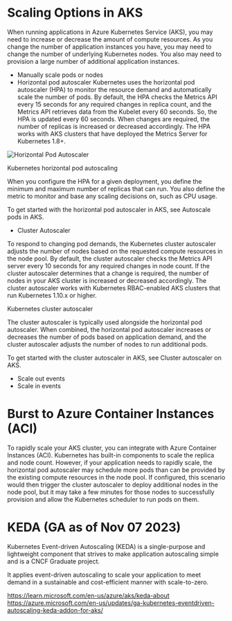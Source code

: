 # Scaling Options in AKS 

When running applications in Azure Kubernetes Service (AKS), you may need to increase or decrease the amount of compute resources. As you change the number of application instances you have, you may need to change the number of underlying Kubernetes nodes. You also may need to provision a large number of additional application instances.

- Manually scale pods or nodes
- Horizontal pod autoscaler
Kubernetes uses the horizontal pod autoscaler (HPA) to monitor the resource demand and automatically scale the number of pods. By default, the HPA checks the Metrics API every 15 seconds for any required changes in replica count, and the Metrics API retrieves data from the Kubelet every 60 seconds. So, the HPA is updated every 60 seconds. When changes are required, the number of replicas is increased or decreased accordingly. The HPA works with AKS clusters that have deployed the Metrics Server for Kubernetes 1.8+.

![Horizontal Pod Autoscaler](./assets/HPA.png)

Kubernetes horizontal pod autoscaling

When you configure the HPA for a given deployment, you define the minimum and maximum number of replicas that can run. You also define the metric to monitor and base any scaling decisions on, such as CPU usage.

To get started with the horizontal pod autoscaler in AKS, see Autoscale pods in AKS.

- Cluster Autoscaler 

To respond to changing pod demands, the Kubernetes cluster autoscaler adjusts the number of nodes based on the requested compute resources in the node pool. By default, the cluster autoscaler checks the Metrics API server every 10 seconds for any required changes in node count. If the cluster autoscaler determines that a change is required, the number of nodes in your AKS cluster is increased or decreased accordingly. The cluster autoscaler works with Kubernetes RBAC-enabled AKS clusters that run Kubernetes 1.10.x or higher.

Kubernetes cluster autoscaler

The cluster autoscaler is typically used alongside the horizontal pod autoscaler. When combined, the horizontal pod autoscaler increases or decreases the number of pods based on application demand, and the cluster autoscaler adjusts the number of nodes to run additional pods.

To get started with the cluster autoscaler in AKS, see Cluster autoscaler on AKS.


- Scale out events
- Scale in events


# Burst to Azure Container Instances (ACI)
To rapidly scale your AKS cluster, you can integrate with Azure Container Instances (ACI). Kubernetes has built-in components to scale the replica and node count. However, if your application needs to rapidly scale, the horizontal pod autoscaler may schedule more pods than can be provided by the existing compute resources in the node pool. If configured, this scenario would then trigger the cluster autoscaler to deploy additional nodes in the node pool, but it may take a few minutes for those nodes to successfully provision and allow the Kubernetes scheduler to run pods on them.

# KEDA (GA as of Nov 07 2023)
 Kubernetes Event-driven Autoscaling (KEDA) is a single-purpose and lightweight component that strives to make application autoscaling simple and is a CNCF Graduate project.

It applies event-driven autoscaling to scale your application to meet demand in a sustainable and cost-efficient manner with scale-to-zero.

https://learn.microsoft.com/en-us/azure/aks/keda-about
https://azure.microsoft.com/en-us/updates/ga-kubernetes-eventdriven-autoscaling-keda-addon-for-aks/

